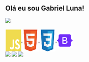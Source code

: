 ## Olá eu sou Gabriel Luna!

<div align="left">
  <a href="https://github.com/GabrielLuna1">
 
  <img height="180em" src="https://github-readme-stats.vercel.app/api/top-langs/?username=GabrielLuna1&layout=compact&langs_count=7&theme=dark"/>
</div>
<div style="display: inline_block"><br>
  <img align="center" alt="GL-Js" height="70" width="50" src="https://raw.githubusercontent.com/devicons/devicon/master/icons/javascript/javascript-plain.svg">
  <img align="center" alt="GL-HTML" height="70" width="50" src="https://raw.githubusercontent.com/devicons/devicon/master/icons/html5/html5-original.svg">
  <img align="center" alt="GL-CSS" height="70" width="50" src="https://raw.githubusercontent.com/devicons/devicon/master/icons/css3/css3-original.svg">
  <img align="center" alt="Bootstrap" height="50" width="50" src="https://raw.githubusercontent.com/devicons/devicon/master/icons/bootstrap/bootstrap-plain.svg">
</div>
  
 <div> 
   <a href="https://instagram.com/Biel.Luna" target="_blank"><img src="https://img.shields.io/badge/-Instagram-         %23E4405F?style=for-the-badge&logo=instagram&logoColor=white" target="_blank"></a>
  <a href = "mailto:gabriellunajob@gmail.com"><img src="https://img.shields.io/badge/-Gmail-%23333?style=for-the-badge&logo=gmail&logoColor=white" target="_blank"></a>
  <a href="https://www.linkedin.com/in/gabriel-luna-14b00821b/" target="_blank"><img      src="https://img.shields.io/badge/-LinkedIn-%230077B5?style=for-the-badge&logo=linkedin&logoColor=white" target="_blank"></a>
 </div>

  ##
<div> 
  <img src="https://media1.giphy.com/media/v1.Y2lkPTc5MGI3NjExYmxoMzluNnZkNzc0ZHYzYWxqdHhsbG8wZDMxajBhMG1kOWtyYXluYSZlcD12MV9pbnRlcm5hbF9naWZfYnlfaWQmY3Q9Zw/qgQUggAC3Pfv687qPC/giphy.gif" alt="">
</div>
 

  
